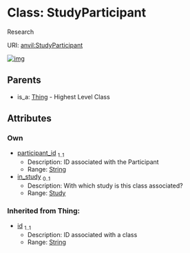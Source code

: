 
# Class: StudyParticipant

Research

URI: [anvil:StudyParticipant](https://anvilproject.org/acr-harmonized-data-model/StudyParticipant)


[![img](https://yuml.me/diagram/nofunky;dir:TB/class/[Thing],[Study]<in_study%200..1-%20[StudyParticipant&#124;participant_id:string;id(i):string],[Thing]^-[StudyParticipant],[Study])](https://yuml.me/diagram/nofunky;dir:TB/class/[Thing],[Study]<in_study%200..1-%20[StudyParticipant&#124;participant_id:string;id(i):string],[Thing]^-[StudyParticipant],[Study])

## Parents

 *  is_a: [Thing](Thing.md) - Highest Level Class

## Attributes


### Own

 * [participant_id](participant_id.md)  <sub>1..1</sub>
     * Description: ID associated with the Participant
     * Range: [String](types/String.md)
 * [in_study](in_study.md)  <sub>0..1</sub>
     * Description: With which study is this class associated?
     * Range: [Study](Study.md)

### Inherited from Thing:

 * [id](id.md)  <sub>1..1</sub>
     * Description: ID associated with a class
     * Range: [String](types/String.md)
